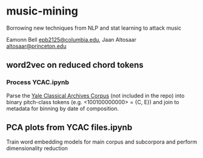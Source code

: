 # music-mining

Borrowing new techniques from NLP and stat learning to attack music

Eamonn Bell <epb2125@columbia.edu>, Jaan Altosaar <altosaar@princeton.edu>

## word2vec on reduced chord tokens

### Process YCAC.ipynb

Parse the [Yale Classical Archives Corpus](http://ycac.yale.edu/downloads) (not included in the repo) into binary pitch-class tokens (e.g. <100100000000> = {C, E}) and join to metadata for binning by date of composition.

## PCA plots from YCAC files.ipynb

Train word embedding models for main corpus and subcorpora and perform dimensionality reduction
